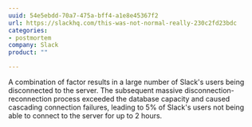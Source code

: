 ```yaml
---
uuid: 54e5ebdd-70a7-475a-bff4-a1e8e45367f2
url: https://slackhq.com/this-was-not-normal-really-230c2fd23bdc
categories:
- postmortem
company: Slack
product: ""

---
```


A combination of factor results in a large number of Slack's users being disconnected to the server. The subsequent massive disconnection-reconnection process exceeded the database capacity and caused cascading connection failures, leading to 5% of Slack's users not being able to connect to the server for up to 2 hours.
